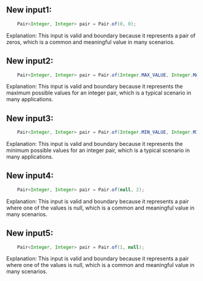 ## New input1:
```java
    Pair<Integer, Integer> pair = Pair.of(0, 0);
```
Explanation: This input is valid and boundary because it represents a pair of zeros, which is a common and meaningful value in many scenarios.

## New input2:
```java
    Pair<Integer, Integer> pair = Pair.of(Integer.MAX_VALUE, Integer.MAX_VALUE);
```
Explanation: This input is valid and boundary because it represents the maximum possible values for an integer pair, which is a typical scenario in many applications.

## New input3:
```java
    Pair<Integer, Integer> pair = Pair.of(Integer.MIN_VALUE, Integer.MIN_VALUE);
```
Explanation: This input is valid and boundary because it represents the minimum possible values for an integer pair, which is a typical scenario in many applications.

## New input4:
```java
    Pair<Integer, Integer> pair = Pair.of(null, 2);
```
Explanation: This input is valid and boundary because it represents a pair where one of the values is null, which is a common and meaningful value in many scenarios.

## New input5:
```java
    Pair<Integer, Integer> pair = Pair.of(1, null);
```
Explanation: This input is valid and boundary because it represents a pair where one of the values is null, which is a common and meaningful value in many scenarios.
